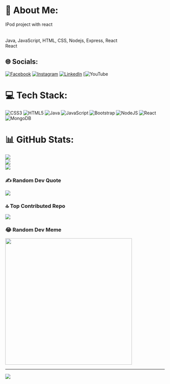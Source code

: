 # 💫 About Me:
IPod project with react<br><br><br>Java, JavaScript,  HTML, CSS, Nodejs, Express, React<br>React


## 🌐 Socials:
[![Facebook](https://img.shields.io/badge/Facebook-%231877F2.svg?logo=Facebook&logoColor=white)](https://facebook.com/mahesh.cheema.37) [![Instagram](https://img.shields.io/badge/Instagram-%23E4405F.svg?logo=Instagram&logoColor=white)](https://instagram.com/maheshc1001) [![LinkedIn](https://img.shields.io/badge/LinkedIn-%230077B5.svg?logo=linkedin&logoColor=white)](https://linkedin.com/in/mahesh-cheema-a7b771271) [![YouTube](https://img.shields.io/badge/YouTube-%23FF0000.svg?logo=YouTube&logoColor=white)

# 💻 Tech Stack:
![CSS3](https://img.shields.io/badge/css3-%231572B6.svg?style=for-the-badge&logo=css3&logoColor=white) ![HTML5](https://img.shields.io/badge/html5-%23E34F26.svg?style=for-the-badge&logo=html5&logoColor=white) ![Java](https://img.shields.io/badge/java-%23ED8B00.svg?style=for-the-badge&logo=java&logoColor=white) ![JavaScript](https://img.shields.io/badge/javascript-%23323330.svg?style=for-the-badge&logo=javascript&logoColor=%23F7DF1E) ![Bootstrap](https://img.shields.io/badge/bootstrap-%23563D7C.svg?style=for-the-badge&logo=bootstrap&logoColor=white) ![NodeJS](https://img.shields.io/badge/node.js-6DA55F?style=for-the-badge&logo=node.js&logoColor=white) ![React](https://img.shields.io/badge/react-%2320232a.svg?style=for-the-badge&logo=react&logoColor=%2361DAFB) ![MongoDB](https://img.shields.io/badge/MongoDB-%234ea94b.svg?style=for-the-badge&logo=mongodb&logoColor=white)
# 📊 GitHub Stats:
![](https://github-readme-stats.vercel.app/api?username=CheemaMahesh&theme=dark&hide_border=false&include_all_commits=false&count_private=false)<br/>
![](https://github-readme-streak-stats.herokuapp.com/?user=CheemaMahesh&theme=dark&hide_border=false)<br/>
![](https://github-readme-stats.vercel.app/api/top-langs/?username=CheemaMahesh&theme=dark&hide_border=false&include_all_commits=false&count_private=false&layout=compact)

### ✍️ Random Dev Quote
![](https://quotes-github-readme.vercel.app/api?type=horizontal&theme=radical)

### 🔝 Top Contributed Repo
![](https://github-contributor-stats.vercel.app/api?username=CheemaMahesh&limit=5&theme=dark&combine_all_yearly_contributions=true)

### 😂 Random Dev Meme
<img src='https://randommeme-five.vercel.app/' style="height: 400px;"/>

---
[![](https://visitcount.itsvg.in/api?id=CheemaMahesh&icon=0&color=0)](https://visitcount.itsvg.in)

<!-- Proudly created with GPRM ( https://gprm.itsvg.in ) -->

